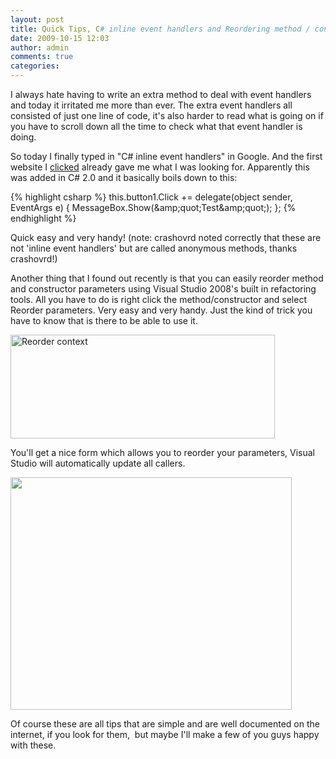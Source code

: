 ```yaml
---
layout: post
title: Quick Tips, C# inline event handlers and Reordering method / constructor parameters
date: 2009-10-15 12:03
author: admin
comments: true
categories:
---
```

I always hate having to write an extra method to deal with event handlers and today it irritated me more than ever. The extra event handlers all consisted of just one line of code, it's also harder to read what is going on if you have to scroll down all the time to check what that event handler is doing.

So today I finally typed in "C# inline event handlers" in Google. And the first website I <a title="Code Magazine" href="http://www.code-magazine.com/Article.aspx?quickid=0303072" target="_blank">clicked</a> already gave me what I was looking for. Apparently this was added in C# 2.0 and it basically boils down to this:

{% highlight csharp %}
this.button1.Click +=
delegate(object sender, EventArgs e)
{    MessageBox.Show(&amp;amp;quot;Test&amp;amp;quot;);   };
{% endhighlight %}

Quick easy and very handy!
(note: crashovrd noted correctly that these are not 'inline event handlers' but are called anonymous methods, thanks crashovrd!)

Another thing that I found out recently is that you can easily reorder method and constructor parameters using Visual Studio 2008's built in refactoring tools. All you have to do is right click the method/constructor and select Reorder parameters. Very easy and very handy. Just the kind of trick you have to know that is there to be able to use it.

<img class="alignnone size-full wp-image-210" title="Reorder context" src="http://royalexander.files.wordpress.com/2009/10/reorderparams.png" alt="Reorder context" width="423" height="166" />

You'll get a nice form which allows you to reorder your parameters, Visual Studio will automatically update all callers.

<img class="alignnone" title="Refactoring paramaters" src="http://i.msdn.microsoft.com/ms379618.vs2005_refactoring-fig10(en-US,VS.80).gif" alt="" width="450" height="372" />

Of course these are all tips that are simple and are well documented on the internet, if you look for them,  but maybe I'll make a few of you guys happy with these.
